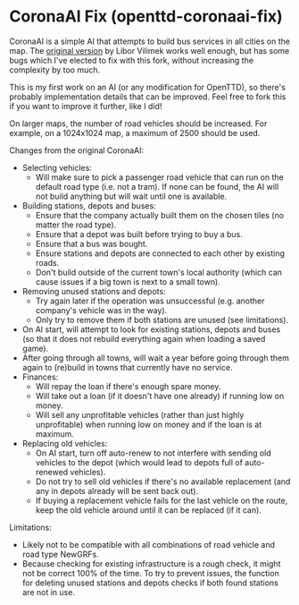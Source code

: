 # CoronaAI Fix (openttd-coronaai-fix)
CoronaAI is a simple AI that attempts to build bus services in all cities on the map. The [original version](https://www.tt-forums.net/viewtopic.php?p=1238174) by Libor Vilimek works well enough, but has some bugs which I've elected to fix with this fork, without increasing the complexity by too much.

This is my first work on an AI (or any modification for OpenTTD), so there's probably implementation details that can be improved. Feel free to fork this if you want to improve it further, like I did!

On larger maps, the number of road vehicles should be increased. For example, on a 1024x1024 map, a maximum of 2500 should be used.

Changes from the original CoronaAI:
* Selecting vehicles:
    * Will make sure to pick a passenger road vehicle that can run on the default road type (i.e. not a tram). If none can be found, the AI will not build anything but will wait until one is available.
* Building stations, depots and buses:
    * Ensure that the company actually built them on the chosen tiles (no matter the road type).
    * Ensure that a depot was built before trying to buy a bus.
    * Ensure that a bus was bought.
    * Ensure stations and depots are connected to each other by existing roads.
    * Don't build outside of the current town's local authority (which can cause issues if a big town is next to a small town).
* Removing unused stations and depots:
    * Try again later if the operation was unsuccessful (e.g. another company's vehicle was in the way).
    * Only try to remove them if both stations are unused (see limitations).
* On AI start, will attempt to look for existing stations, depots and buses (so that it does not rebuild everything again when loading a saved game).
* After going through all towns, will wait a year before going through them again to (re)build in towns that currently have no service.
* Finances:
    * Will repay the loan if there's enough spare money.
    * Will take out a loan (if it doesn't have one already) if running low on money.
    * Will sell any unprofitable vehicles (rather than just highly unprofitable) when running low on money and if the loan is at maximum.
* Replacing old vehicles:
    * On AI start, turn off auto-renew to not interfere with sending old vehicles to the depot (which would lead to depots full of auto-renewed vehicles).
    * Do not try to sell old vehicles if there's no available replacement (and any in depots already will be sent back out).
    * If buying a replacement vehicle fails for the last vehicle on the route, keep the old vehicle around until it can be replaced (if it can).

Limitations:
* Likely not to be compatible with all combinations of road vehicle and road type NewGRFs.
* Because checking for existing infrastructure is a rough check, it might not be correct 100% of the time. To try to prevent issues, the function for deleting unused stations and depots checks if both found stations are not in use.